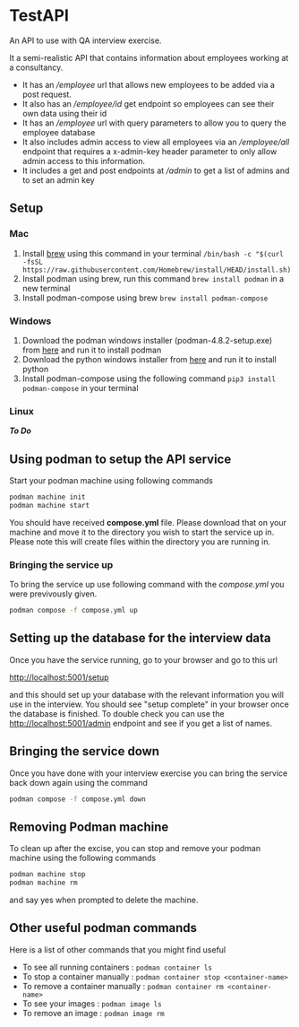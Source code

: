 # TestAPI

An API to use with QA interview exercise.

It a semi-realistic API that contains information about employees working at a consultancy.

- It has an _/employee_ url that allows new employees to be added via a post request.
- It also has an _/employee/id_ get endpoint so employees can see their own data using their id
- It has an _/employee_ url with query parameters to allow you to query the employee database
- It also includes admin access to view all employees via an _/employee/all_ endpoint that requires a x-admin-key header parameter to only allow admin access to this information.
- It includes a get and post endpoints at _/admin_ to get a list of admins and to set an admin key

## Setup

### Mac

1. Install [brew](https://brew.sh/) using this command in your terminal `/bin/bash -c "$(curl -fsSL https://raw.githubusercontent.com/Homebrew/install/HEAD/install.sh)`
2. Install podman using brew, run this command `brew install podman` in a new terminal
3. Install podman-compose using brew `brew install podman-compose`

### Windows

1. Download the podman windows installer (podman-4.8.2-setup.exe) from [here](https://github.com/containers/podman/releases) and run it to install podman
2. Download the python windows installer from [here](https://www.python.org/downloads/windows/) and run it to install python
3. Install podman-compose using the following command `pip3 install podman-compose` in your terminal

### Linux

___To Do___

## Using podman to setup the API service

Start your podman machine using following commands

``` bash
podman machine init
podman machine start
```

You should have received __compose.yml__ file.
Please download that on your machine and move it to the directory you wish to start the service up in.
Please note this will create files within the directory you are running in.

### Bringing the service up

To bring the service up use following command with the _compose.yml_ you were previvously given.

``` bash
podman compose -f compose.yml up
```

## Setting up the database for the interview data

Once you have the service running, go to your browser and go to this url

<http://localhost:5001/setup>

and this should set up your database with the relevant information you will use in the interview. You should see "setup complete" in your browser once the database is finished. To double check you can use the <http://localhost:5001/admin> endpoint and see if you get a list of names.

## Bringing the service down

Once you have done with your interview exercise you can bring the service back down again using the command

``` bash
podman compose -f compose.yml down
```

## Removing Podman machine

To clean up after the excise, you can stop and remove your podman machine using the following commands

``` bash
podman machine stop
podman machine rm
```

and say yes when prompted to delete the machine.

## Other useful podman commands

Here is a list of other commands that you might find useful

- To see all running containers : `podman container ls`
- To stop a container manually : `podman container stop <container-name>`
- To remove a container manually : `podman container rm <container-name>`
- To see your images : `podman image ls`
- To remove an image : `podman image rm`
